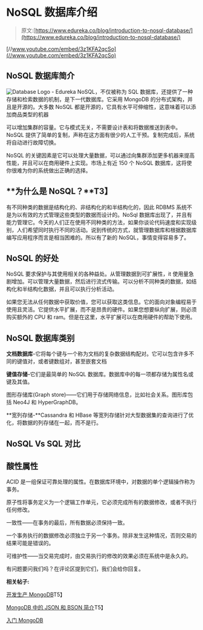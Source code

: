 # NoSQL 数据库介绍

> 原文:[https://www.edureka.co/blog/introduction-to-nosql-database/](https://www.edureka.co/blog/introduction-to-nosql-database/)

[//www.youtube.com/embed/3z1KFA2qcSo](//www.youtube.com/embed/3z1KFA2qcSo)

## **NoSQL 数据库简介**

![Database Logo - Edureka](../Images/6ea492db9ae019da7f0c28a142f3709f.png) NoSQL，不仅被称为 SQL 数据库，还提供了一种存储和检索数据的机制，是下一代数据库。它采用 MongoDB 的分布式架构，并且是开源的。大多数 NoSQL 都是开源的，它具有水平可伸缩性，这意味着可以添加商品类型的机器

可以增加集群的容量。它与模式无关，不需要设计表和将数据推送到表中。NoSQL 提供了简单的复制，声称在这方面有很少的人工干预。复制完成后，系统将自动进行故障切换。

NoSQL 的关键因素是它可以处理大量数据，可以通过向集群添加更多机器来提高性能，并且可以在商用硬件上实现。市场上有近 150 个 NoSQL 数据库，这将使你很难为你的系统做出正确的选择。

## **为什么是 NoSQL？**T3】

有不同种类的数据是结构化的、非结构化的和半结构化的，因此 RDBMS 系统不是为以有效的方式管理这些类型的数据而设计的。NoSql 数据库出现了，并且有能力管理它。今天的人们正在使用不同种类的方法，如果你谈论代码速度和实现级别，人们希望同时执行不同的活动。说到传统的方式，就管理数据库和根据数据库编写应用程序而言是相当困难的。所以有了新的 NoSQL，事情变得容易多了。

## **NoSQL 的好处**

NoSQL 要求保护与其使用相关的各种益处。从管理数据到可扩展性，it 使用量急剧增加。可以管理大量数据，然后进行流式传输。可以分析不同种类的数据，如结构化和半结构化数据，并且可以执行分析活动。

如果您无法从任何数据中获取价值，您可以获取这类信息。它的面向对象编程易于使用且灵活。它提供水平扩展，而不是昂贵的硬件。如果您想要纵向扩展，则必须购买额外的 CPU 和 ram。但是在这里，水平扩展可以在商用硬件的帮助下使用。

## **NoSQL 数据库类别**

**文档数据库**–它将每个键与一个称为文档的复杂数据结构配对。它可以包含许多不同的键值对，或者键数组对，甚至嵌套文档

**键值存储**–它们是最简单的 NoSQL 数据库。数据库中的每一项都存储为属性名或键及其值。

图形存储库(Graph store)——它们用于存储网络信息，比如社会关系。图形库包括 Neo4J 和 HyperGraphDB。

**宽列存储-**Cassandra 和 HBase 等宽列存储针对大型数据集的查询进行了优化，将数据的列存储在一起，而不是行。

## **NoSQL Vs SQL 对比**

## **酸性属性**

ACID 是一组保证可靠处理的属性。在数据库环境中，对数据的单个逻辑操作称为事务。

原子性将事务定义为一个逻辑工作单元，它必须完成所有的数据修改，或者不执行任何修改。

一致性——在事务的最后，所有数据必须保持一致。

一个事务执行的数据修改必须独立于另一个事务。除非发生这种情况，否则交易的结果可能是错误的。

可维护性——当交易完成时，由交易执行的修改的效果必须在系统中是永久的。

有问题要问我们吗？在评论区提到它们，我们会给你回复。

**相关帖子:**

[开发生产 MongoDB](https://www.edureka.co/blog/development-and-production-of-mongodb/)T5】

[MongoDB 中的 JSON 和 BSON 简介](https://www.edureka.co/blog/introduction-to-json-bson-in-mongodb/)T5】

[入门 MongoDB](https://www.edureka.co/mongodb)